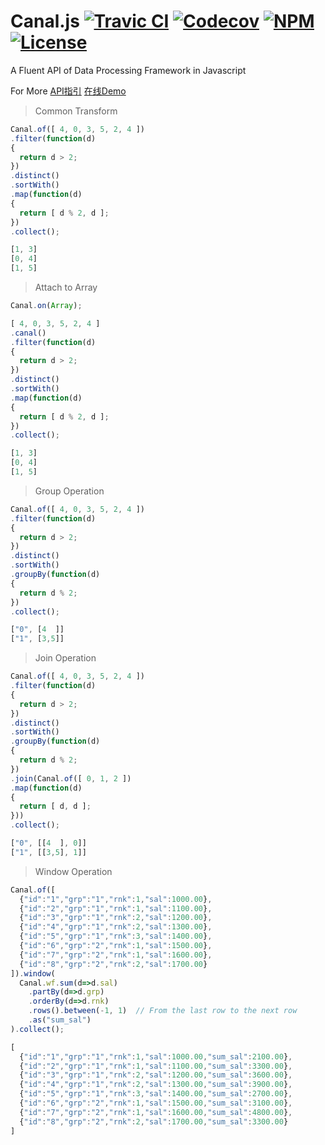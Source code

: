 Canal.js [![Travic CI](https://api.travis-ci.com/KerneLab/Canal.svg?branch=master)](https://app.travis-ci.com/github/KerneLab/Canal) [![Codecov](https://img.shields.io/codecov/c/github/KerneLab/Canal.svg)](https://codecov.io/gh/KerneLab/Canal) [![NPM](https://img.shields.io/npm/v/canal.js.svg)](https://www.npmjs.com/package/canal.js) [![License](https://img.shields.io/npm/l/canal.js.svg)](https://www.npmjs.com/package/canal.js)
=========================
A Fluent API of Data Processing Framework in Javascript

For More [API指引](https://github.com/KerneLab/Canal/wiki/API_Reference_CN) [在线Demo](https://kernelab.github.io/canal/gallery/eval.html)

> Common Transform

```js
Canal.of([ 4, 0, 3, 5, 2, 4 ])
.filter(function(d)
{
  return d > 2;
})
.distinct()
.sortWith()
.map(function(d)
{
  return [ d % 2, d ];
})
.collect();
```
```js
[1, 3]
[0, 4]
[1, 5]
```

> Attach to Array

```js
Canal.on(Array);
```
```js
[ 4, 0, 3, 5, 2, 4 ]
.canal()
.filter(function(d)
{
  return d > 2;
})
.distinct()
.sortWith()
.map(function(d)
{
  return [ d % 2, d ];
})
.collect();
```
```js
[1, 3]
[0, 4]
[1, 5]
```

> Group Operation

```js
Canal.of([ 4, 0, 3, 5, 2, 4 ])
.filter(function(d)
{
  return d > 2;
})
.distinct()
.sortWith()
.groupBy(function(d)
{
  return d % 2;
})
.collect();
```
```js
["0", [4  ]]
["1", [3,5]]
```

> Join Operation

```js
Canal.of([ 4, 0, 3, 5, 2, 4 ])
.filter(function(d)
{
  return d > 2;
})
.distinct()
.sortWith()
.groupBy(function(d)
{
  return d % 2;
})
.join(Canal.of([ 0, 1, 2 ])
.map(function(d)
{
  return [ d, d ];
}))
.collect();
```
```js
["0", [[4  ], 0]]
["1", [[3,5], 1]]
```

> Window Operation

```js
Canal.of([
  {"id":"1","grp":"1","rnk":1,"sal":1000.00},
  {"id":"2","grp":"1","rnk":1,"sal":1100.00},
  {"id":"3","grp":"1","rnk":2,"sal":1200.00},
  {"id":"4","grp":"1","rnk":2,"sal":1300.00},
  {"id":"5","grp":"1","rnk":3,"sal":1400.00},
  {"id":"6","grp":"2","rnk":1,"sal":1500.00},
  {"id":"7","grp":"2","rnk":1,"sal":1600.00},
  {"id":"8","grp":"2","rnk":2,"sal":1700.00}
]).window(
  Canal.wf.sum(d=>d.sal)
    .partBy(d=>d.grp)
    .orderBy(d=>d.rnk)
    .rows().between(-1, 1)  // From the last row to the next row
    .as("sum_sal")
).collect();
```
```js
[
  {"id":"1","grp":"1","rnk":1,"sal":1000.00,"sum_sal":2100.00},
  {"id":"2","grp":"1","rnk":1,"sal":1100.00,"sum_sal":3300.00},
  {"id":"3","grp":"1","rnk":2,"sal":1200.00,"sum_sal":3600.00},
  {"id":"4","grp":"1","rnk":2,"sal":1300.00,"sum_sal":3900.00},
  {"id":"5","grp":"1","rnk":3,"sal":1400.00,"sum_sal":2700.00},
  {"id":"6","grp":"2","rnk":1,"sal":1500.00,"sum_sal":3100.00},
  {"id":"7","grp":"2","rnk":1,"sal":1600.00,"sum_sal":4800.00},
  {"id":"8","grp":"2","rnk":2,"sal":1700.00,"sum_sal":3300.00}
]
```
